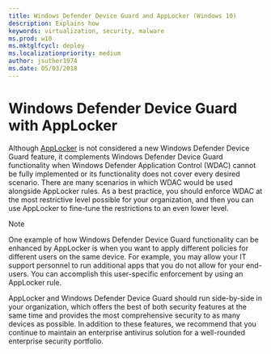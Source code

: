 ```yaml
---
title: Windows Defender Device Guard and AppLocker (Windows 10)
description: Explains how  
keywords: virtualization, security, malware
ms.prod: w10
ms.mktglfcycl: deploy
ms.localizationpriority: medium
author: jsuther1974
ms.date: 05/03/2018
---
```


# Windows Defender Device Guard with AppLocker

Although [AppLocker](applocker/applocker-overview.md) is not considered a new Windows Defender Device Guard feature, it complements Windows Defender Device Guard functionality when Windows Defender Application Control (WDAC) cannot be fully implemented or its functionality does not cover every desired scenario. 
There are many scenarios in which WDAC would be used alongside AppLocker rules. 
As a best practice, you should enforce WDAC at the most restrictive level possible for your organization, and then you can use AppLocker to fine-tune the restrictions to an even lower level.

> [!NOTE] 
> One example of how Windows Defender Device Guard functionality can be enhanced by AppLocker is when you want to apply different policies for different users on the same device. For example, you may allow your IT support personnel to run additional apps that you do not allow for your end-users. You can accomplish this user-specific enforcement by using an AppLocker rule.

AppLocker and Windows Defender Device Guard should run side-by-side in your organization, which offers the best of both security features at the same time and provides the most comprehensive security to as many devices as possible. 
In addition to these features, we recommend that you continue to maintain an enterprise antivirus solution for a well-rounded enterprise security portfolio.
